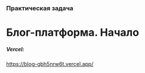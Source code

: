 ### **Практическая задача**
# **Блог-платформа. Начало**

##### *Vercel:*  
https://blog-gbh5nrw6t.vercel.app/  

